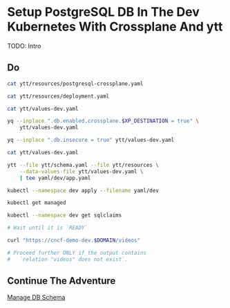# Setup PostgreSQL DB In The Dev Kubernetes With Crossplane And ytt

TODO: Intro

## Do

```bash
cat ytt/resources/postgresql-crossplane.yaml

cat ytt/resources/deployment.yaml

cat ytt/values-dev.yaml

yq --inplace ".db.enabled.crossplane.$XP_DESTINATION = true" \
    ytt/values-dev.yaml

yq --inplace ".db.insecure = true" ytt/values-dev.yaml

cat ytt/values-dev.yaml

ytt --file ytt/schema.yaml --file ytt/resources \
    --data-values-file ytt/values-dev.yaml \
    | tee yaml/dev/app.yaml

kubectl --namespace dev apply --filename yaml/dev

kubectl get managed

kubectl --namespace dev get sqlclaims

# Wait until it is `READY`

curl "https://cncf-demo-dev.$DOMAIN/videos"

# Proceed further ONLY if the output contains
#   `relation "videos" does not exist`.
```

## Continue The Adventure

[Manage DB Schema](../db-schema/README.md)
